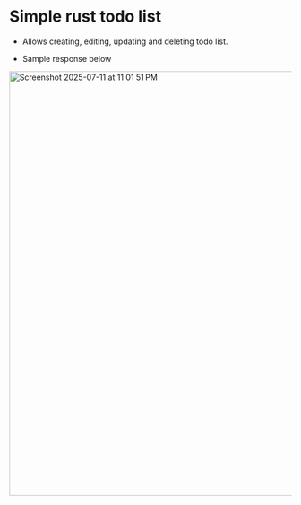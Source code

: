 # Simple rust todo list

- Allows creating, editing, updating and deleting todo list.

* Sample response below

<img width="828" height="757" alt="Screenshot 2025-07-11 at 11 01 51 PM" src="https://github.com/user-attachments/assets/4d471052-d4b6-485d-8114-3a70f8db20dd" />
